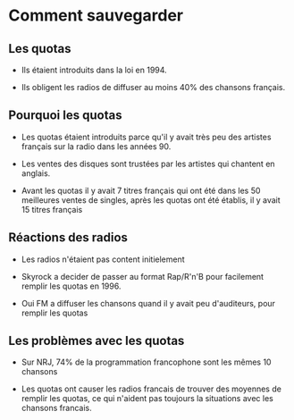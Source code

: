 # Comment sauvegarder

## Les quotas

- Ils étaient introduits dans la loi en 1994.

- Ils obligent les radios de diffuser au moins 40% des chansons français.

## Pourquoi les quotas

- Les quotas étaient introduits parce qu'il y avait très peu des artistes français sur la radio dans les années 90.

- Les ventes des disques sont trustées par les artistes qui chantent en anglais. 

- Avant les quotas il y avait 7 titres français qui ont été dans les 50 meilleures ventes de singles, après les quotas ont été établis, il y avait 15 titres français

## Réactions des radios

- Les radios n'étaient pas content initielement

- Skyrock a decider de passer au format Rap/R'n'B pour facilement remplir les quotas en 1996.

- Oui FM a diffuser les chansons quand il y avait peu d'auditeurs, pour remplir les quotas

## Les problèmes avec les quotas

- Sur NRJ, 74% de la programmation francophone sont les mêmes 10 chansons

- Les quotas ont causer les radios francais de trouver des moyennes de remplir les quotas, ce qui n'aident pas toujours la situations avec les chansons francais. 


